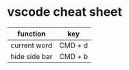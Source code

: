 # vscode cheat sheet

| function      | key     |
| ------------- | ------- |
| current word  | CMD + d |
| hide side bar | CMD + b |